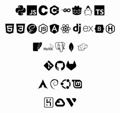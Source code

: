 <h3 align="center">
    <img alt="Python" height=32 src="./icons/python.svg">
    <img alt="JavaScript" height=32 src="./icons/javascript.svg">
    <img alt="C" height=32 src="./icons/c.svg">
    <img alt="C++" height=32 src="./icons/cplusplus.svg">
    <img alt="GO" height=32 src="./icons/go.svg">
    <img alt="GDScript" height=32 src="./icons/godotengine.svg">
    <img alt="Java" height=32 src="./icons/openjdk.svg">
    <img alt="TypeScript" height=32 src="./icons/typescript.svg">
</h3>

<h3 align="center">
    <img alt="HTML" height=32 src="./icons/html5.svg">
    <img alt="CSS" height=32 src="./icons/css3.svg">
    <img alt="Sass" height=32 src="./icons/sass.svg">
    <img alt="NodeJS" height=32 src="./icons/nodedotjs.svg">
    <img alt="Angular" height=32 src="./icons/angular.svg">
    <img alt="React" height=32 src="./icons/react.svg">
    <img alt="Django" height=32 src="./icons/django.svg">
    <img alt="Express" height=32 src="./icons/express.svg">
    <img alt="Bootstrap" height=32 src="./icons/bootstrap.svg">
    <img alt="Hugo" height=32 src="./icons/hugo.svg">
</h3>

<h3 align="center">
    <img alt="SQLite" height=32 src="./icons/sqlite.svg">
    <img alt="MySQL" height=32 src="./icons/mysql.svg">
    <img alt="Postgresql" height=32 src="./icons/postgresql.svg">
    <img alt="MongoDB" height=32 src="./icons/mongodb.svg">
    <img alt="ApacheHadoop" height=32 src="./icons/apachehadoop.svg">
</h3>

<h3 align="center">
    <img alt="Git" height=32 src="./icons/git.svg">
    <img alt="Github" height=32 src="./icons/github.svg">
    <img alt="Gitlab" height=32 src="./icons/gitlab.svg">
</h3>

<h3 align="center">
    <img alt="ArchLinux" height=32 src="./icons/archlinux.svg">
    <img alt="Debian" height=32 src="./icons/debian.svg">
    <img alt="Ubuntu" height=32 src="./icons/ubuntu.svg">
    <img alt="LinuxMint" height=32 src="./icons/linuxmint.svg">
</h3>

<h3 align="center">
    <img alt="Heroku" height=32 src="./icons/heroku.svg">
    <img alt="GoogleCloud" height=32 src="./icons/googlecloud.svg">
    <img alt="Vultr" height=32 src="./icons/vultr.svg">
</h3>
